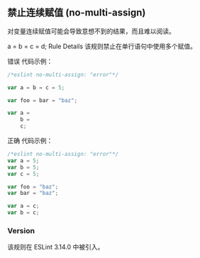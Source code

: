 ## 禁止连续赋值 (no-multi-assign)

对变量连续赋值可能会导致意想不到的结果，而且难以阅读。

a = b = c = d;
Rule Details
该规则禁止在单行语句中使用多个赋值。

错误 代码示例：
```js
/*eslint no-multi-assign: "error"*/

var a = b = c = 5;

var foo = bar = "baz";

var a =
    b =
    c;
```

正确 代码示例：
```js
/*eslint no-multi-assign: "error"*/
var a = 5;
var b = 5;
var c = 5;

var foo = "baz";
var bar = "baz";

var a = c;
var b = c;
```

### Version
该规则在 ESLint 3.14.0 中被引入。
